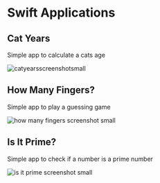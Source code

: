 # Swift Applications #


## Cat Years ##

Simple app to calculate a cats age

![catyearsscreenshotsmall](https://cloud.githubusercontent.com/assets/5244883/11605400/8ba23d1e-9acc-11e5-8794-f6c317237321.png)

## How Many Fingers? ##

Simple app to play a guessing game

![how many fingers screenshot small](https://cloud.githubusercontent.com/assets/5244883/13036437/593b2966-d335-11e5-95c1-bc2c0771e02b.jpg)

## Is It Prime? ##

Simple app to check if a number is a prime number

![is it prime screenshot small](https://cloud.githubusercontent.com/assets/5244883/13037448/dfe826e4-d34e-11e5-808a-d9d79bc54cf8.jpg)
